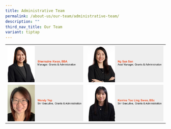 ```yaml
---
title: Administrative Team
permalink: /about-us/our-team/administrative-team/
description: ""
third_nav_title: Our Team
variant: tiptap
---
```

<table>
<tbody>
<tr>
<th rowspan="1" colspan="1"><a class="isomer-image-wrapper" href="/our-team/innovation-and-enterprise/shermaine-kwan/"><img style="width: 100%" height="auto" width="100%" alt="Shermaine Kwan" src="/images/About/Our Team/Administrative Team/ShermaineKwan.jpg"></a>
</th>
<th rowspan="1" colspan="1"><a class="isomer-image-wrapper" href="/our-team/innovation-and-enterprise/ng-san-san/"><img style="width: 100%" height="auto" width="100%" alt="Ng San San" src="/images/About/Our Team/Administrative Team/NgSanSan.jpg"></a>
</th>
</tr>
<tr>
<td rowspan="1" colspan="1"><a class="isomer-image-wrapper" href="/our-team/innovation-and-enterprise/wendy-yep/"><img style="width: 100%" height="auto" width="100%" alt="Wendy Yep" src="/images/About/Our Team/Administrative Team/WendyYep.jpg"></a>
</td>
<td rowspan="1" colspan="1"><a class="isomer-image-wrapper" href="/our-team/innovation-and-enterprise/kerrine-too"><img style="width: 100%" height="auto" width="100%" alt="Kerrine Too" src="/images/About/Our Team/Administrative Team/KerrineToo.jpg"></a>
</td>
</tr>
</tbody>
</table>
<p></p>